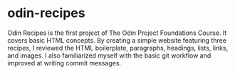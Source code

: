 # odin-recipes
Odin Recipes is the first project of The Odin Project Foundations Course. 
It covers basic HTML concepts. By creating a simple website featuring three recipes, 
I reviewed the HTML boilerplate, paragraphs, headings, lists, links, and images. 
I also familiarized myself with the basic git workflow and improved at writing commit messages.